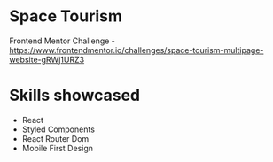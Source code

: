 # Space Tourism

Frontend Mentor Challenge - https://www.frontendmentor.io/challenges/space-tourism-multipage-website-gRWj1URZ3

# Skills showcased

* React
* Styled Components
* React Router Dom
* Mobile First Design
